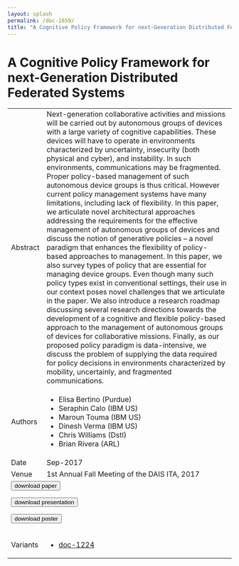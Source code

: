 ```yaml
---
layout: splash
permalink: /doc-1659/
title: "A Cognitive Policy Framework for next-Generation Distributed Federated Systems"
---
```


# A Cognitive Policy Framework for next-Generation Distributed Federated Systems

<table>
    <tbody>
    <tr>
        <td>Abstract</td>
        <td>Next-generation collaborative activities and missions will be carried out by autonomous groups of devices with a large variety of cognitive capabilities. These devices will have to operate in environments characterized by uncertainty, insecurity (both physical and cyber), and instability. In such environments, communications may be fragmented. Proper policy-based management of such autonomous device groups is thus critical. However current policy management systems have many limitations, including lack of flexibility. In this paper, we articulate novel architectural approaches addressing the requirements for the effective management of autonomous groups of devices and discuss the notion of generative policies – a novel paradigm that enhances the flexibility of policy-based approaches to management. In this paper, we also survey types of policy that are essential for managing device groups. Even though many such policy types exist in conventional settings, their use in our context poses novel challenges that we articulate in the paper. We also introduce a research roadmap discussing several research directions towards the development of a cognitive and flexible policy-based approach to the management of autonomous groups of devices for collaborative missions. Finally, as our proposed policy paradigm is data-intensive, we discuss the problem of supplying the data required for policy decisions in environments characterized by mobility, uncertainly, and fragmented communications.</td>
    </tr>
    <tr>
        <td>Authors</td>
        <td>
            <ul>
                <li>Elisa Bertino (Purdue)</li>
                <li>Seraphin Calo (IBM US)</li>
                <li>Maroun Touma (IBM US)</li>
                <li>Dinesh Verma (IBM US)</li>
                <li>Chris Williams (Dstl)</li>
                <li>Brian Rivera (ARL)</li>
            </ul>
        </td>
    </tr>
    <tr>
        <td>Date</td>
        <td>Sep-2017</td>
    </tr>
    <tr>
        <td>Venue</td>
        <td>1st Annual Fall Meeting of the DAIS ITA, 2017</td>
    </tr>
        <tr>
            <td colspan="2">
                <form method="get" action="https://dais-ita.org/sites/default/files/L_002-paper.pdf">
                    <button type="submit">download paper</button>
                </form>
                <form method="get" action="https://dais-ita.org/sites/default/files/L_002-slides.pdf">
                    <button type="submit">download presentation</button>
                </form>
                <form method="get" action="https://dais-ita.org/sites/default/files/L_002-poster.pdf">
                    <button type="submit">download poster</button>
                </form>
            </td>
        </tr>
        <tr>
            <td>Variants</td>
            <td>
                <ul>
                    <li><a href="\doc-1224\">doc-1224</a></li>
                </ul>
            </td>
        </tr>
    </tbody>
</table>
